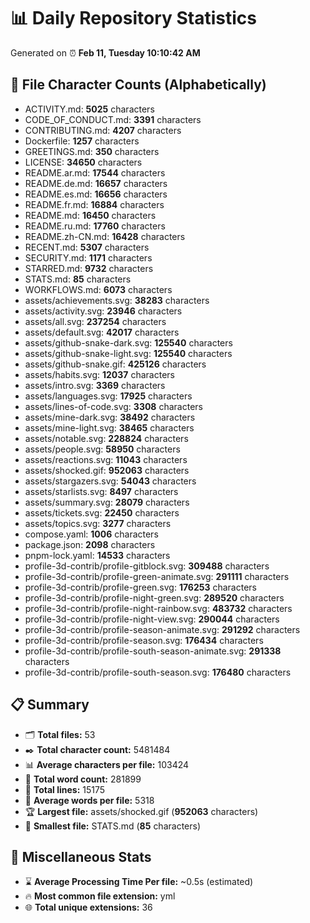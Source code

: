 # 📊 Daily Repository Statistics
Generated on ⏰ **Feb 11, Tuesday 10:10:42 AM**

## 📂 File Character Counts (Alphabetically)
- ACTIVITY.md: **5025** characters
- CODE_OF_CONDUCT.md: **3391** characters
- CONTRIBUTING.md: **4207** characters
- Dockerfile: **1257** characters
- GREETINGS.md: **350** characters
- LICENSE: **34650** characters
- README.ar.md: **17544** characters
- README.de.md: **16657** characters
- README.es.md: **16656** characters
- README.fr.md: **16884** characters
- README.md: **16450** characters
- README.ru.md: **17760** characters
- README.zh-CN.md: **16428** characters
- RECENT.md: **5307** characters
- SECURITY.md: **1171** characters
- STARRED.md: **9732** characters
- STATS.md: **85** characters
- WORKFLOWS.md: **6073** characters
- assets/achievements.svg: **38283** characters
- assets/activity.svg: **23946** characters
- assets/all.svg: **237254** characters
- assets/default.svg: **42017** characters
- assets/github-snake-dark.svg: **125540** characters
- assets/github-snake-light.svg: **125540** characters
- assets/github-snake.gif: **425126** characters
- assets/habits.svg: **12037** characters
- assets/intro.svg: **3369** characters
- assets/languages.svg: **17925** characters
- assets/lines-of-code.svg: **3308** characters
- assets/mine-dark.svg: **38492** characters
- assets/mine-light.svg: **38465** characters
- assets/notable.svg: **228824** characters
- assets/people.svg: **58950** characters
- assets/reactions.svg: **11043** characters
- assets/shocked.gif: **952063** characters
- assets/stargazers.svg: **54043** characters
- assets/starlists.svg: **8497** characters
- assets/summary.svg: **28079** characters
- assets/tickets.svg: **22450** characters
- assets/topics.svg: **3277** characters
- compose.yaml: **1006** characters
- package.json: **2098** characters
- pnpm-lock.yaml: **14533** characters
- profile-3d-contrib/profile-gitblock.svg: **309488** characters
- profile-3d-contrib/profile-green-animate.svg: **291111** characters
- profile-3d-contrib/profile-green.svg: **176253** characters
- profile-3d-contrib/profile-night-green.svg: **289520** characters
- profile-3d-contrib/profile-night-rainbow.svg: **483732** characters
- profile-3d-contrib/profile-night-view.svg: **290044** characters
- profile-3d-contrib/profile-season-animate.svg: **291292** characters
- profile-3d-contrib/profile-season.svg: **176434** characters
- profile-3d-contrib/profile-south-season-animate.svg: **291338** characters
- profile-3d-contrib/profile-south-season.svg: **176480** characters

## 📋 Summary
- 🗂️ **Total files:** 53
- ✒️ **Total character count:** 5481484
- 📊 **Average characters per file:** 103424
- 📝 **Total word count:** 281899
- 🧾 **Total lines:** 15175
- 📐 **Average words per file:** 5318
- 🏆 **Largest file:** assets/shocked.gif (**952063** characters)
- 🥉 **Smallest file:** STATS.md (**85** characters)

## 🌟 Miscellaneous Stats
- ⌛ **Average Processing Time Per file:** ~0.5s (estimated)
- 🔥 **Most common file extension:** yml
- 🌐 **Total unique extensions:** 36
